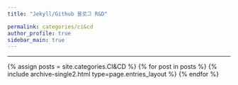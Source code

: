 ```yaml
---
title: "Jekyll/Github 블로그 R&D"

permalink: categories/ci&cd
author_profile: true
sidebar_main: true
---
```


***

{% assign posts = site.categories.CI&CD %}
{% for post in posts %} {% include archive-single2.html type=page.entries_layout %} {% endfor %}